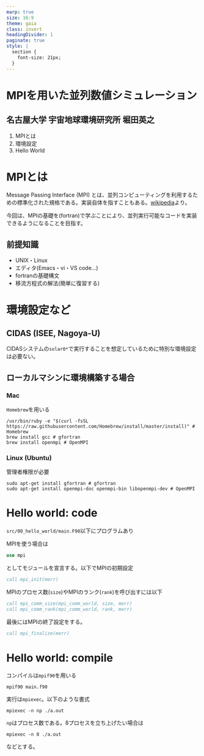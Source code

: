 ```yaml
---
marp: true
size: 16:9
theme: gaia
class: invert
headingDivider: 1
paginate: true
style: |
  section {
    font-size: 21px;
  }
---
```


<!--
_header: "MPIを用いた並列数値シミュレーション"
-->
# MPIを用いた並列数値シミュレーション

## 名古屋大学 宇宙地球環境研究所 堀田英之

1. MPIとは
1. 環境設定
1. Hello World

# MPIとは

Message Passing Interface (MPI) とは、並列コンピューティングを利用するための標準化された規格である。実装自体を指すこともある。[wikipedia](https://ja.wikipedia.org/wiki/Message_Passing_Interface)より。

今回は、MPIの基礎を(fortran)で学ぶことにより、並列実行可能なコードを実装できるようになることを目指す。

## 前提知識
- UNIX・Linux
- エディタ(Emacs・vi・VS code...)
- fortranの基礎構文
- 移流方程式の解法(簡単に復習する)

# 環境設定など

## CIDAS (ISEE, Nagoya-U)

CIDASシステムの`solar0*`で実行することを想定しているために特別な環境設定は必要ない。

## ローカルマシンに環境構築する場合

### Mac
`Homebrew`を用いる
```SHELL
/usr/bin/ruby -e "$(curl -fsSL https://raw.githubusercontent.com/Homebrew/install/master/install)" # Homebrew
brew install gcc # gfortran
brew install openmpi # OpenMPI
```

### Linux (Ubuntu)
管理者権限が必要
```SHELL
sudo apt-get install gfortran # gfortran
sudo apt-get install openmpi-doc openmpi-bin libopenmpi-dev # OpenMPI
```

# Hello world: code

`src/00_hello_world/main.F90`以下にプログラムあり

MPIを使う場合は
```fortran
use mpi
```
としてモジュールを宣言する。以下でMPIの初期設定
```fortran
call mpi_init(merr)
```

MPIのプロセス数(`size`)やMPIのランク(`rank`)を呼び出すには以下
```fortran
call mpi_comm_size(mpi_comm_world, size, merr)
call mpi_comm_rank(mpi_comm_world, rank, merr)
```

最後にはMPIの終了設定をする。

```fortran
call mpi_finalize(merr)
```
# Hello world: compile

コンパイルは`mpif90`を用いる
```SHELL
mpif90 main.f90
```

実行は`mpiexec`。以下のような書式
```SHELL
mpiexec -n np ./a.out
```
`np`はプロセス数である。8プロセスを立ち上げたい場合は

```SHELL
mpiexec -n 8 ./a.out
```
などとする。